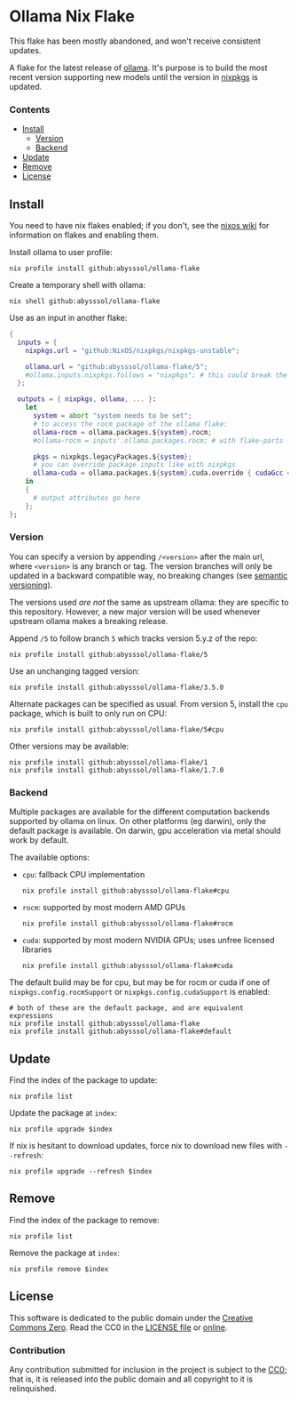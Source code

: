 # Ollama Nix Flake

This flake has been mostly abandoned, and won't receive consistent updates.

A flake for the latest release of [ollama](https://github.com/jmorganca/ollama).
It's purpose is to build the most recent version supporting new models until
the version in [nixpkgs](https://github.com/nixos/nixpkgs) is updated.

### Contents
- [Install](#install)
  - [Version](#version)
  - [Backend](#backend)
- [Update](#update)
- [Remove](#remove)
- [License](#license)


## Install

You need to have nix flakes enabled;
if you don't, see the [nixos wiki](https://nixos.wiki/wiki/Flakes)
for information on flakes and enabling them.

Install ollama to user profile:
``` shell
nix profile install github:abysssol/ollama-flake
```

Create a temporary shell with ollama:
``` shell
nix shell github:abysssol/ollama-flake
```

Use as an input in another flake:
``` nix
{
  inputs = {
    nixpkgs.url = "github:NixOS/nixpkgs/nixpkgs-unstable";

    ollama.url = "github:abysssol/ollama-flake/5";
    #ollama.inputs.nixpkgs.follows = "nixpkgs"; # this could break the build unless using unstable nixpkgs
  };

  outputs = { nixpkgs, ollama, ... }:
    let
      system = abort "system needs to be set";
      # to access the rocm package of the ollama flake:
      ollama-rocm = ollama.packages.${system}.rocm;
      #ollama-rocm = inputs'.ollama.packages.rocm; # with flake-parts

      pkgs = nixpkgs.legacyPackages.${system};
      # you can override package inputs like with nixpkgs
      ollama-cuda = ollama.packages.${system}.cuda.override { cudaGcc = pkgs.gcc11; };
    in
    {
      # output attributes go here
    };
};
```

### Version

You can specify a version by appending `/<version>` after the main url,
where `<version>` is any branch or tag.
The version branches will only be updated in a backward compatible way, no breaking changes
(see [semantic versioning](https://semver.org)).

The versions used *are not* the same as upstream ollama: they are specific to this repository.
However, a new major version will be used whenever upstream ollama makes a breaking release.

Append `/5` to follow branch `5` which tracks version 5.y.z of the repo:
``` shell
nix profile install github:abysssol/ollama-flake/5
```

Use an unchanging tagged version:
``` shell
nix profile install github:abysssol/ollama-flake/3.5.0
```

Alternate packages can be specified as usual.
From version 5, install the `cpu` package, which is built to only run on CPU:
``` shell
nix profile install github:abysssol/ollama-flake/5#cpu
```

Other versions may be available:
``` shell
nix profile install github:abysssol/ollama-flake/1
nix profile install github:abysssol/ollama-flake/1.7.0
```

### Backend

Multiple packages are available for the different computation backends supported by ollama on linux.
On other platforms (eg darwin), only the default package is available.
On darwin, gpu acceleration via metal should work by default.

The available options:
- `cpu`: fallback CPU implementation
  ``` shell
  nix profile install github:abysssol/ollama-flake#cpu
  ```
- `rocm`: supported by most modern AMD GPUs
  ``` shell
  nix profile install github:abysssol/ollama-flake#rocm
  ```
- `cuda`: supported by most modern NVIDIA GPUs; uses unfree licensed libraries
  ``` shell
  nix profile install github:abysssol/ollama-flake#cuda
  ```

The default build may be for cpu, but may be for rocm or cuda if
one of `nixpkgs.config.rocmSupport` or `nixpkgs.config.cudaSupport` is enabled:
``` shell
# both of these are the default package, and are equivalent expressions
nix profile install github:abysssol/ollama-flake
nix profile install github:abysssol/ollama-flake#default
```


## Update

Find the index of the package to update:
``` shell
nix profile list
```

Update the package at `index`:
``` shell
nix profile upgrade $index
```

If nix is hesitant to download updates, force nix to download new files with `--refresh`:
``` shell
nix profile upgrade --refresh $index
```


## Remove

Find the index of the package to remove:
``` shell
nix profile list
```

Remove the package at `index`:
``` shell
nix profile remove $index
```


## License

This software is dedicated to the public domain under the [Creative Commons Zero](
https://creativecommons.org/publicdomain/zero/1.0).
Read the CC0 in the [LICENSE file](./LICENSE) or [online](
https://creativecommons.org/publicdomain/zero/1.0/legalcode).

### Contribution

Any contribution submitted for inclusion in the project is subject to the [CC0](./LICENSE);
that is, it is released into the public domain and all copyright to it is relinquished.
